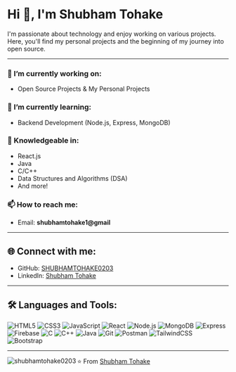 # Hi 👋, I'm Shubham Tohake

I'm passionate about technology and enjoy working on various projects.  
Here, you'll find my personal projects and the beginning of my journey into open source.

---

### 🔭 I’m currently working on:
- Open Source Projects & My Personal Projects

### 🌱 I’m currently learning:
- Backend Development (Node.js, Express, MongoDB)

### 💬 Knowledgeable in:
- React.js
- Java
- C/C++
- Data Structures and Algorithms (DSA)
- And more!

### 📫 How to reach me:
- Email: **shubhamtohake1@gmail**

---

## 🌐 Connect with me:

- GitHub: [SHUBHAMTOHAKE0203](https://github.com/SHUBHAMTOHAKE0203)
- LinkedIn: [Shubham Tohake](https://www.linkedin.com/in/shubham-t-25b629236?utm_source=share&utm_campaign=share_via&utm_content=profile&utm_medium=android_app)

---

## 🛠️ Languages and Tools:

![HTML5](https://img.shields.io/badge/-HTML5-E34F26?style=flat&logo=html5&logoColor=white)
![CSS3](https://img.shields.io/badge/-CSS3-1572B6?style=flat&logo=css3)
![JavaScript](https://img.shields.io/badge/-JavaScript-F7DF1E?style=flat&logo=javascript&logoColor=black)
![React](https://img.shields.io/badge/-React-61DAFB?style=flat&logo=react)
![Node.js](https://img.shields.io/badge/-Node.js-339933?style=flat&logo=nodedotjs)
![MongoDB](https://img.shields.io/badge/-MongoDB-47A248?style=flat&logo=mongodb)
![Express](https://img.shields.io/badge/-Express.js-000000?style=flat&logo=express)
![Firebase](https://img.shields.io/badge/-Firebase-FFCA28?style=flat&logo=firebase)
![C](https://img.shields.io/badge/-C-00599C?style=flat&logo=c)
![C++](https://img.shields.io/badge/-C++-00599C?style=flat&logo=cplusplus)
![Java](https://img.shields.io/badge/-Java-007396?style=flat&logo=java&logoColor=white)
![Git](https://img.shields.io/badge/-Git-F05032?style=flat&logo=git)
![Postman](https://img.shields.io/badge/-Postman-FF6C37?style=flat&logo=postman)
![TailwindCSS](https://img.shields.io/badge/-Tailwind%20CSS-38B2AC?style=flat&logo=tailwindcss)
![Bootstrap](https://img.shields.io/badge/-Bootstrap-563D7C?style=flat&logo=bootstrap)

---
<p><img align="left" src="https://github-readme-stats.vercel.app/api/top-langs?username=shubhamtohake0203&show_icons=true&locale=en&layout=compact" alt="shubhamtohake0203" /></p>

⭐️ From [Shubham Tohake](https://github.com/SHUBHAMTOHAKE0203)
